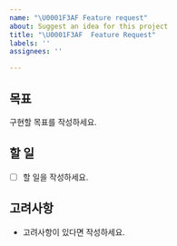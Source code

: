 ```yaml
---
name: "\U0001F3AF Feature request"
about: Suggest an idea for this project
title: "\U0001F3AF  Feature Request"
labels: ''
assignees: ''

---
```


## 목표

구현할 목표를 작성하세요.

## 할 일

- [ ] 할 일을 작성하세요.

## 고려사항

- 고려사항이 있다면 작성하세요.
